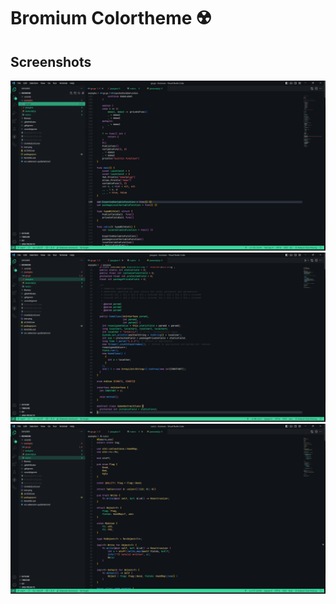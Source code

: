 # Bromium Colortheme ☢️

## Screenshots
![](./screenshot/go.png)
![](./screenshot/java.png)
![](./screenshot/rust.png)